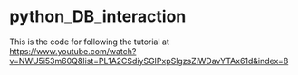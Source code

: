 # python_DB_interaction

This is the code for following the tutorial at https://www.youtube.com/watch?v=NWU5i53m60Q&list=PL1A2CSdiySGIPxpSlgzsZiWDavYTAx61d&index=8


